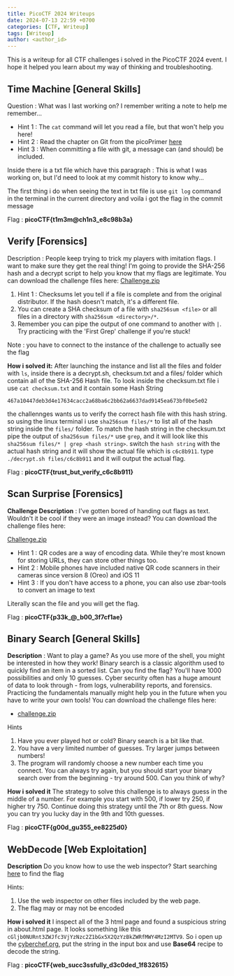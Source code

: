 ```yaml
---
title: PicoCTF 2024 Writeups
date: 2024-07-13 22:59 +0700
categories: [CTF, Writeup]
tags: [Writeup]
author: <author_id>
---
```


This is a writeup for all CTF challenges i solved in the PicoCTF 2024 event. I hope it helped you learn about my way of thinking and troubleshooting.

## Time Machine [General Skills]

Question :
What was I last working on? I remember writing a note to help me remember...

- Hint 1 : The `cat` command will let you read a file, but that won't help you here!
- Hint 2 : Read the chapter on Git from the picoPrimer [here](https://primer.picoctf.org/#_git_version_control)
- Hint 3 : When committing a file with git, a message can (and should) be included.

Inside there is a txt file which have this paragraph :
This is what I was working on, but I'd need to look at my commit history to know why...

The first thing i do when seeing the text in txt file is use `git log` command in the terminal in the current directory and voila i got the flag in the commit message

Flag : **picoCTF{t1m3m@ch1n3_e8c98b3a}**

## Verify [Forensics]

Description :
People keep trying to trick my players with imitation flags. I want to make sure they get the real thing! I'm going to provide the SHA-256 hash and a decrypt script to help you know that my flags are legitimate. You can download the challenge files here:
[Challenge.zip](https://artifacts.picoctf.net/c_rhea/10/challenge.zip)

1. Hint 1 : Checksums let you tell if a file is complete and from the original distributor. If the hash doesn't match, it's a different file.
2. You can create a SHA checksum of a file with `sha256sum <file>` or all files in a directory with `sha256sum <directory>/*`.
3. Remember you can pipe the output of one command to another with `|`. Try practicing with the 'First Grep' challenge if you're stuck!

Note : you have to connect to the instance of the challenge to actually see the flag

**How i solved it:**
After launching the instance and list all the files and folder with `ls`, inside there is a decrypt.sh, checksum.txt and a files/ folder which contain all of the SHA-256 Hash file. To look inside the checksum.txt file i use `cat checksum.txt` and it contain some Hash String

    467a10447deb3d4e17634cacc2a68ba6c2bb62a6637dad9145ea673bf0be5e02

the challennges wants us to verify the correct hash file with this hash string. so using the linux terminal i use `sha256sum files/*` to list all of the hash string inside the `files/` folder. To match the hash string in the checksum.txt pipe the output of `sha256sum files/*` use `grep`, and it will look like this `sha256sum files/* | grep <hash string>`. switch the `hash string` with the actual hash string and it will show the actual file which is `c6c8b911`. type `./decrypt.sh files/c6c8b911` and it will output the actual flag.

Flag : **picoCTF{trust_but_verify_c6c8b911}**

## Scan Surprise [Forensics]

**Challenge Description** : I've gotten bored of handing out flags as text. Wouldn't it be cool if they were an image instead? You can download the challenge files here:

[Challenge.zip](https://artifacts.picoctf.net/c_atlas/1/challenge.zip)

- Hint 1 : QR codes are a way of encoding data. While they're most known for storing URLs, they can store other things too.
- Hint 2 : Mobile phones have included native QR code scanners in their cameras since version 8 (Oreo) and iOS 11
- Hint 3 : If you don't have access to a phone, you can also use zbar-tools to convert an image to text

Literally scan the file and you will get the flag.

Flag : **picoCTF{p33k_@_b00_3f7cf1ae}**


## Binary Search [General Skills]

**Description** : Want to play a game? As you use more of the shell, you might be interested in how they work! Binary search is a classic algorithm used to quickly find an item in a sorted list. Can you find the flag? You'll have 1000 possibilities and only 10 guesses. Cyber security often has a huge amount of data to look through - from logs, vulnerability reports, and forensics. Practicing the fundamentals manually might help you in the future when you have to write your own tools! You can download the challenge files here:

- [challenge.zip](https://artifacts.picoctf.net/c_atlas/4/challenge.zip)

Hints
1. Have you ever played hot or cold? Binary search is a bit like that.
2. You have a very limited number of guesses. Try larger jumps between numbers!
3. The program will randomly choose a new number each time you connect. You can always try again, but you should start your binary search over from the beginning - try around 500. Can you think of why?

**How i solved it**
The strategy to solve this challenge is to always guess in the middle of a number. For example you start with 500, if lower try 250, if higher try 750. Continue doing this strategy until the 7th or 8th guess. Now you can try you lucky day in the 9th and 10th guesses.

Flag : **picoCTF{g00d_gu355_ee8225d0}**

## WebDecode [Web Exploitation]

**Description** 
Do you know how to use the web inspector?
Start searching [here](http://titan.picoctf.net:51924/) to find the flag

Hints:
1. Use the web inspector on other files included by the web page.
2. The flag may or may not be encoded

**How i solved it**
I inspect all of the 3 html page and found a suspicious string in about.html page. It looks something like this `cGljb0NURnt3ZWJfc3VjYzNzc2Z1bGx5X2QzYzBkZWRfMWY4MzI2MTV9`. So i open up the [cyberchef.org](https://cyberchef.org), put the string in the input box and use **Base64** recipe to decode the string. 


Flag : **picoCTF{web_succ3ssfully_d3c0ded_1f832615}**